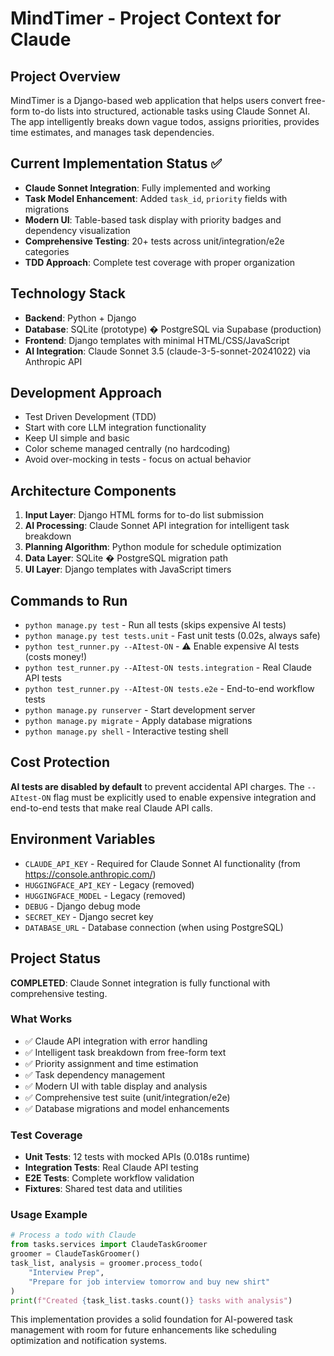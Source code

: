 # MindTimer - Project Context for Claude

## Project Overview
MindTimer is a Django-based web application that helps users convert free-form to-do lists into structured, actionable tasks using Claude Sonnet AI. The app intelligently breaks down vague todos, assigns priorities, provides time estimates, and manages task dependencies.

## Current Implementation Status ✅
- **Claude Sonnet Integration**: Fully implemented and working
- **Task Model Enhancement**: Added `task_id`, `priority` fields with migrations
- **Modern UI**: Table-based task display with priority badges and dependency visualization
- **Comprehensive Testing**: 20+ tests across unit/integration/e2e categories
- **TDD Approach**: Complete test coverage with proper organization

## Technology Stack
- **Backend**: Python + Django
- **Database**: SQLite (prototype) � PostgreSQL via Supabase (production)
- **Frontend**: Django templates with minimal HTML/CSS/JavaScript
- **AI Integration**: Claude Sonnet 3.5 (claude-3-5-sonnet-20241022) via Anthropic API

## Development Approach
- Test Driven Development (TDD)
- Start with core LLM integration functionality
- Keep UI simple and basic
- Color scheme managed centrally (no hardcoding)
- Avoid over-mocking in tests - focus on actual behavior

## Architecture Components
1. **Input Layer**: Django HTML forms for to-do list submission
2. **AI Processing**: Claude Sonnet API integration for intelligent task breakdown
3. **Planning Algorithm**: Python module for schedule optimization
4. **Data Layer**: SQLite � PostgreSQL migration path
5. **UI Layer**: Django templates with JavaScript timers

## Commands to Run
- `python manage.py test` - Run all tests (skips expensive AI tests)
- `python manage.py test tests.unit` - Fast unit tests (0.02s, always safe)
- `python test_runner.py --AItest-ON` - ⚠️ Enable expensive AI tests (costs money!)
- `python test_runner.py --AItest-ON tests.integration` - Real Claude API tests
- `python test_runner.py --AItest-ON tests.e2e` - End-to-end workflow tests
- `python manage.py runserver` - Start development server
- `python manage.py migrate` - Apply database migrations
- `python manage.py shell` - Interactive testing shell

## Cost Protection
**AI tests are disabled by default** to prevent accidental API charges. The `--AItest-ON` flag must be explicitly used to enable expensive integration and end-to-end tests that make real Claude API calls.

## Environment Variables
- `CLAUDE_API_KEY` - Required for Claude Sonnet AI functionality (from https://console.anthropic.com/)
- `HUGGINGFACE_API_KEY` - Legacy (removed)
- `HUGGINGFACE_MODEL` - Legacy (removed)
- `DEBUG` - Django debug mode
- `SECRET_KEY` - Django secret key
- `DATABASE_URL` - Database connection (when using PostgreSQL)

## Project Status
**COMPLETED**: Claude Sonnet integration is fully functional with comprehensive testing.

### What Works
- ✅ Claude API integration with error handling
- ✅ Intelligent task breakdown from free-form text
- ✅ Priority assignment and time estimation
- ✅ Task dependency management
- ✅ Modern UI with table display and analysis
- ✅ Comprehensive test suite (unit/integration/e2e)
- ✅ Database migrations and model enhancements

### Test Coverage
- **Unit Tests**: 12 tests with mocked APIs (0.018s runtime)
- **Integration Tests**: Real Claude API testing
- **E2E Tests**: Complete workflow validation
- **Fixtures**: Shared test data and utilities

### Usage Example
```python
# Process a todo with Claude
from tasks.services import ClaudeTaskGroomer
groomer = ClaudeTaskGroomer()
task_list, analysis = groomer.process_todo(
    "Interview Prep",
    "Prepare for job interview tomorrow and buy new shirt"
)
print(f"Created {task_list.tasks.count()} tasks with analysis")
```

This implementation provides a solid foundation for AI-powered task management with room for future enhancements like scheduling optimization and notification systems.